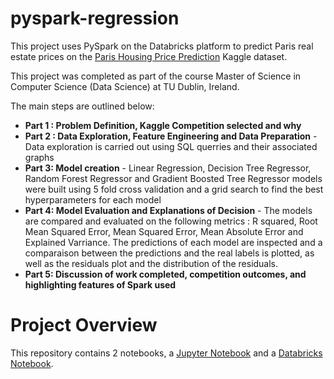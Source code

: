 # pyspark-regression

This project uses PySpark on the Databricks platform to predict Paris real estate prices on the [Paris Housing Price Prediction](https://www.kaggle.com/datasets/mssmartypants/paris-housing-price-prediction) Kaggle dataset.

This project was completed as part of the course Master of Science in Computer Science (Data Science) at TU Dublin, Ireland.

The main steps are outlined below:

- **Part 1 : Problem Definition, Kaggle Competition selected and why**
- **Part 2 : Data Exploration, Feature Engineering and Data Preparation** - Data exploration is carried out using SQL querries and their associated graphs
- **Part 3:  Model creation** - Linear Regression, Decision Tree Regressor, Random Forest Regressor and Gradient Boosted Tree Regressor models were built using 5 fold cross validation and a grid search to find the best hyperparameters for each model
- **Part 4: Model Evaluation and Explanations of Decision** - The models are compared and evaluated on the following metrics : R squared, Root Mean Squared Error, Mean Squared Error, Mean Absolute Error and Explained Varriance. The predictions of each model are inspected and a comparaison between the predictions and the real labels is plotted, as well as the residuals plot and the distribution of the residuals.
- **Part 5: Discussion of work completed, competition outcomes, and highlighting features of Spark used**

# Project Overview
This repository contains 2 notebooks, a [Jupyter Notebook](Big%20Data%20Assignment.ipynb) and a [Databricks Notebook](Big%20Data%20Assignment%20-%20Databricks%20notebook.html).
